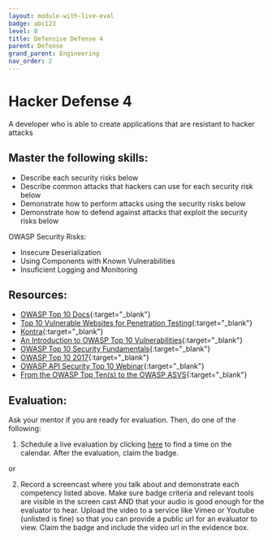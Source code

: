 ```yaml
---
layout: module-with-live-eval
badge: abc123
level: 0
title: Defensive Defense 4
parent: Defense
grand_parent: Engineering
nav_order: 2
---
```

# Hacker Defense 4

A developer who is able to create applications that are resistant to hacker attacks

## Master the following skills:

- Describe each security risks below
- Describe common attacks that hackers can use for each security risk below
- Demonstrate how to perform attacks using the security risks below
- Demonstrate how to defend against attacks that exploit the security risks below

OWASP Security Risks:

- Insecure Deserialization
- Using Components with Known Vulnerabilities
- Insuficient Logging and Monitoring

## Resources:

- [OWASP Top 10 Docs](https://owasp.org/www-project-top-ten/){:target="\_blank"}
- [Top 10 Vulnerable Websites for Penetration Testing](https://securitytrails.com/blog/vulnerable-websites-for-penetration-testing){:target="\_blank"}
- [Kontra](https://application.security/free-application-security-training){:target="\_blank"}
- [An Introduction to OWASP Top 10 Vulnerabilities](https://www.udemy.com/course/an-introduction-to-owasp-top-10-vulnerabilities/){:target="\_blank"}
- [OWASP Top 10 Security Fundamentals](https://codered.eccouncil.org/CourseDetails/owasp-top-10-security-fundamentals){:target="\_blank"}
- [OWASP Top 10 2017](https://www.youtube.com/watch?v=rWHvp7rUka8&list=PLyqga7AXMtPPuibxp1N0TdyDrKwP9H_jD){:target="\_blank"}
- [OWASP API Security Top 10 Webinar](https://www.youtube.com/watch?v=zTkv_9ChVPY){:target="\_blank"}
- [From the OWASP Top Ten(s) to the OWASP ASVS](https://www.youtube.com/watch?v=nvzMN5Z8DJI){:target="\_blank"}

## Evaluation:

Ask your mentor if you are ready for evaluation. Then, do one of the following:

1. Schedule a live evaluation by clicking [here](https://api.logro.io/widget/appointment/codex-evals/full-stack) to find a time on the calendar. After the evaluation, claim the badge.

or

2. Record a screencast where you talk about and demonstrate each competency listed above. Make sure badge criteria and relevant tools are visible in the screen cast AND that your audio is good enough for the evaluator to hear. Upload the video to a service like Vimeo or Youtube (unlisted is fine) so that you can provide a public url for an evaluator to view. Claim the badge and include the video url in the evidence box.
